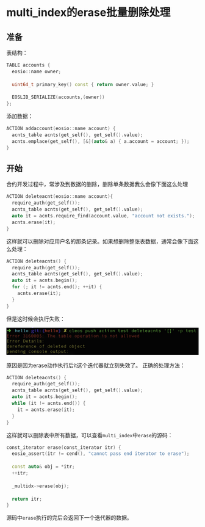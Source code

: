 # multi_index的erase批量删除处理

## 准备
表结构：
```c++
TABLE accounts {
  eosio::name owner;

  uint64_t primary_key() const { return owner.value; }

  EOSLIB_SERIALIZE(accounts,(owner))
};
```
添加数据：
```c++
ACTION addaccount(eosio::name account) {
  acnts_table acnts(get_self(), get_self().value);
  acnts.emplace(get_self(), [&](auto& a) { a.account = account; });
}
```
## 开始
合约开发过程中，常涉及到数据的删除，删除单条数据我么会像下面这么处理

```c++
ACTION deleteacnt(eosio::name account){
  require_auth(get_self());
  acnts_table acnts(get_self(), get_self().value);
  auto it = acnts.require_find(account.value, "account not exists.");
  acnts.erase(it);
}
```
这样就可以删除对应用户名的那条记录。如果想删除整张表数据，通常会像下面这么处理：
```c++
ACTION deleteacnts() {
  require_auth(get_self());
  acnts_table acnts(get_self(), get_self().value);
  auto it = acnts.begin();
  for (; it != acnts.end(); ++it) {
    acnts.erase(it);
  }
}
```
但是这时候会执行失败：

![image](smart-contract/eosio-smart-contract-multi_index-erase.png)

原因是因为erase动作执行后it这个迭代器就立刻失效了。
正确的处理方法：
```c++
ACTION deleteacnts() {
  require_auth(get_self());
  acnts_table acnts(get_self(), get_self().value);
  auto it = acnts.begin();
  while (it != acnts.end()) {
    it = acnts.erase(it);
  }
}
```
这样就可以删除表中所有数据，可以查看`multi_index`中`erase`的源码：
```c++
const_iterator erase(const_iterator itr) {
  eosio_assert(itr != cend(), "cannot pass end iterator to erase");

  const auto& obj = *itr;
  ++itr;

  _multidx->erase(obj);

  return itr;
}
```
源码中`erase`执行的完后会返回下一个迭代器的数据。